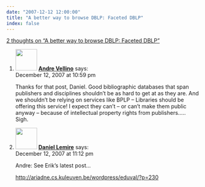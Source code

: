 ```yaml
---
date: "2007-12-12 12:00:00"
title: "A better way to browse DBLP: Faceted DBLP"
index: false
---
```


[2 thoughts on &ldquo;A better way to browse DBLP: Faceted DBLP&rdquo;](/lemire/blog/2007/12-12-a-better-way-to-browse-dblp-faceted-dblp)

<ol class="comment-list">
<li id="comment-49626" class="comment even thread-even depth-1">
<div class="comment-author vcard">
<img alt src="https://secure.gravatar.com/avatar/8e2e3a01bf33747391457d97e0df832b?s=56&#038;d=mm&#038;r=g" srcset="https://secure.gravatar.com/avatar/8e2e3a01bf33747391457d97e0df832b?s=112&#038;d=mm&#038;r=g 2x" class="avatar avatar-56 photo" height="56" width="56" decoding="async" /> <b class="fn"><a href="https://synthese.wordpress.com/" class="url" rel="ugc external nofollow">Andre Vellino</a></b> <span class="says">says:</span> </div>
<div class="comment-metadata"><time datetime="2007-12-12T22:59:23+00:00">December 12, 2007 at 10:59 pm</time></a> </div>
<div class="comment-content">
<p>Thanks for that post, Daniel. Good bibliographic databases that span publishers and disciplines shouldn&rsquo;t be as hard to get at as they are. And we shouldn&rsquo;t be relying on services like BPLP &#8211; Libraries should be offering this service! I expect they can&rsquo;t &#8211; or can&rsquo;t make them public anyway &#8211; because of intellectual property rights from publishers&#8230;.. Sigh.</p>
</div>
</li>
<li id="comment-49627" class="comment odd alt thread-odd thread-alt depth-1">
<div class="comment-author vcard">
<img alt src="https://secure.gravatar.com/avatar/6518c23aacab4c42dd2c5b9b57b79fb5?s=56&#038;d=mm&#038;r=g" srcset="https://secure.gravatar.com/avatar/6518c23aacab4c42dd2c5b9b57b79fb5?s=112&#038;d=mm&#038;r=g 2x" class="avatar avatar-56 photo" height="56" width="56" decoding="async" /> <b class="fn"><a href="https://lemire.me/blog/" class="url" rel="ugc">Daniel Lemire</a></b> <span class="says">says:</span> </div>
<div class="comment-metadata"><time datetime="2007-12-12T23:12:16+00:00">December 12, 2007 at 11:12 pm</time></a> </div>
<div class="comment-content">
<p>Andre: See Erik&rsquo;s latest post&#8230;</p>
<p><a href="https://augmenthuman.wordpress.com/" rel="nofollow">http://ariadne.cs.kuleuven.be/wordpress/eduval/?p=230</a></p>
</div>
</li>
</ol>

